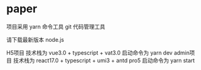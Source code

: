 # paper

项目采用 yarn 命令工具  git 代码管理工具

请下载最新版本  node.js

H5项目  技术栈为  vue3.0 + typescript + vat3.0   启动命令为 yarn dev
admin项目 技术栈为 react17.0 + typescript + umi3 + antd pro5   启动命令为 yarn start
